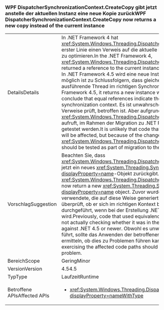 ### <a name="wpf-dispatchersynchronizationcontextcreatecopy-now-returns-a-new-copy-instead-of-the-current-instance"></a><span data-ttu-id="9e043-101">WPF DispatcherSynchronizationContext.CreateCopy gibt jetzt anstelle der aktuellen Instanz eine neue Kopie zurück</span><span class="sxs-lookup"><span data-stu-id="9e043-101">WPF DispatcherSynchronizationContext.CreateCopy now returns a new copy instead of the current instance</span></span>

|   |   |
|---|---|
|<span data-ttu-id="9e043-102">Details</span><span class="sxs-lookup"><span data-stu-id="9e043-102">Details</span></span>|<span data-ttu-id="9e043-103">In .NET Framework 4 hat <xref:System.Windows.Threading.DispatcherSynchronizationContext.CreateCopy> in erster Linie einen Verweis auf die aktuelle Instanz zurückgegeben, um die Leistung zu optimieren.</span><span class="sxs-lookup"><span data-stu-id="9e043-103">In the .NET Framework 4, <xref:System.Windows.Threading.DispatcherSynchronizationContext.CreateCopy> returned a reference to the current instance, primarily as a performance optimization.</span></span> <span data-ttu-id="9e043-104">In .NET Framework 4.5 wird eine neue Instanz zurückgegeben, wodurch es erstmalig möglich ist zu Schlussfolgern, dass gleiche Verweise angeben, dass sich der ausführende Thread im richtigen Synchronisierungskontext befindet.</span><span class="sxs-lookup"><span data-stu-id="9e043-104">In the .NET Framework 4.5, it returns a new instance which makes it possible for the first time to conclude that equal references indicate the executing thread is in the correct synchronization context.</span></span>  <span data-ttu-id="9e043-105">Es ist unwahrscheinlich, dass Code, der die Identität dieser Verweise prüft, betroffen ist. Aber aufgrund der Änderung sollte Code, der <xref:System.Windows.Threading.DispatcherSynchronizationContext.CreateCopy> aufruft, im Rahmen der Migration zu .NET Framework 4.5 oder einer höheren Version getestet werden.</span><span class="sxs-lookup"><span data-stu-id="9e043-105">It is unlikely that code that checks the identity of these references will be affected, but because of the change, code that calls <xref:System.Windows.Threading.DispatcherSynchronizationContext.CreateCopy> should be tested as part of migration to the .NET Framework 4.5 or newer.</span></span>|
|<span data-ttu-id="9e043-106">Vorschlag</span><span class="sxs-lookup"><span data-stu-id="9e043-106">Suggestion</span></span>|<span data-ttu-id="9e043-107">Beachten Sie, dass <xref:System.Windows.Threading.DispatcherSynchronizationContext.CreateCopy> jetzt ein neues <xref:System.Threading.SynchronizationContext?displayProperty=name>-Objekt zurückgibt.</span><span class="sxs-lookup"><span data-stu-id="9e043-107">Be aware that <xref:System.Windows.Threading.DispatcherSynchronizationContext.CreateCopy> will now return a new <xref:System.Threading.SynchronizationContext?displayProperty=name> object.</span></span> <span data-ttu-id="9e043-108">Zuvor wurde Code, der die Gleichheit von Verweisen verwendete, die auf diese Weise generiert wurden, tatsächlich nicht dahingehend überprüft, ob er sich im richtigen Kontext befunden hat. Dies wird jetzt jedoch durchgeführt, wenn bei der Erstellung .NET 4.5 oder höher verwendet wird.</span><span class="sxs-lookup"><span data-stu-id="9e043-108">Previously, code that used equivalence of references generated this way was not actually checking whether it was in the proper context, but does when built against .NET 4.5 or newer.</span></span>  <span data-ttu-id="9e043-109">Obwohl es unwahrscheinlich ist, dass dies zu Problemen führt, sollte das Anwenden der betroffenen Codepfade ausreichend sein, um zu ermitteln, ob dies zu Problemen führen kann.</span><span class="sxs-lookup"><span data-stu-id="9e043-109">While unlikely to cause issues, exercising the affected code paths should be enough to determine if this poses any problem.</span></span>|
|<span data-ttu-id="9e043-110">Bereich</span><span class="sxs-lookup"><span data-stu-id="9e043-110">Scope</span></span>|<span data-ttu-id="9e043-111">Gering</span><span class="sxs-lookup"><span data-stu-id="9e043-111">Minor</span></span>|
|<span data-ttu-id="9e043-112">Version</span><span class="sxs-lookup"><span data-stu-id="9e043-112">Version</span></span>|<span data-ttu-id="9e043-113">4.5</span><span class="sxs-lookup"><span data-stu-id="9e043-113">4.5</span></span>|
|<span data-ttu-id="9e043-114">Typ</span><span class="sxs-lookup"><span data-stu-id="9e043-114">Type</span></span>|<span data-ttu-id="9e043-115">Laufzeit</span><span class="sxs-lookup"><span data-stu-id="9e043-115">Runtime</span></span>|
|<span data-ttu-id="9e043-116">Betroffene APIs</span><span class="sxs-lookup"><span data-stu-id="9e043-116">Affected APIs</span></span>|<ul><li><xref:System.Windows.Threading.DispatcherSynchronizationContext.CreateCopy?displayProperty=nameWithType></li></ul>|

